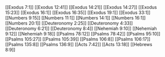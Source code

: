 [[Exodus 7:1]]
[[Exodus 12:41]]
[[Exodus 14:21]]
[[Exodus 14:27]]
[[Exodus 15:23]]
[[Exodus 16:1]]
[[Exodus 16:35]]
[[Exodus 19:1]]
[[Exodus 33:1]]
[[Numbers 9:15]]
[[Numbers 11:1]]
[[Numbers 14:1]]
[[Numbers 16:1]]
[[Numbers 20:1]]
[[Deuteronomy 2:25]]
[[Deuteronomy 4:33]]
[[Deuteronomy 6:21]]
[[Deuteronomy 8:4]]
[[Nehemiah 9:10]]
[[Nehemiah 9:12]]
[[Nehemiah 9:18]]
[[Psalms 78:12]]
[[Psalms 78:42]]
[[Psalms 95:10]]
[[Psalms 105:27]]
[[Psalms 105:39]]
[[Psalms 106:8]]
[[Psalms 106:17]]
[[Psalms 135:8]]
[[Psalms 136:9]]
[[Acts 7:42]]
[[Acts 13:18]]
[[Hebrews 8:9]]
